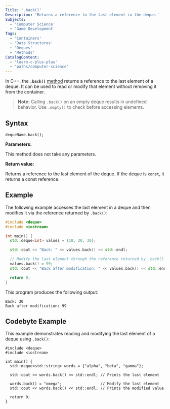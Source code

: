 ```yaml
---
Title: '.back()'
Description: 'Returns a reference to the last element in the deque.'
Subjects:
  - 'Computer Science'
  - 'Game Development'
Tags:
  - 'Containers'
  - 'Data Structures'
  - 'Deques'
  - 'Methods'
CatalogContent:
  - 'learn-c-plus-plus'
  - 'paths/computer-science'
---
```


In C++, the **`.back()`** [method](https://www.codecademy.com/resources/docs/cpp/methods) returns a reference to the last element of a deque. It can be used to read or modify that element without removing it from the container.

> **Note:** Calling `.back()` on an empty deque results in undefined behavior. Use `.empty()` to check before accessing elements.

## Syntax

```pseudo
dequeName.back();
```

**Parameters:**

This method does not take any parameters.

**Return value:**

Returns a reference to the last element of the deque. If the deque is `const`, it returns a const reference.

## Example

The following example accesses the last element in a deque and then modifies it via the reference returned by `.back()`:

```cpp
#include <deque>
#include <iostream>

int main() {
  std::deque<int> values = {10, 20, 30};

  std::cout << "Back: " << values.back() << std::endl;

  // Modify the last element through the reference returned by .back()
  values.back() = 99;
  std::cout << "Back after modification: " << values.back() << std::endl;

  return 0;
}
```

This program produces the following output:

```shell
Back: 30
Back after modification: 99
```

## Codebyte Example

This example demonstrates reading and modifying the last element of a deque using `.back()`:

```codebyte/cpp
#include <deque>
#include <iostream>

int main() {
  std::deque<std::string> words = {"alpha", "beta", "gamma"};

  std::cout << words.back() << std::endl; // Prints the last element

  words.back() = "omega";                 // Modify the last element
  std::cout << words.back() << std::endl; // Prints the modified value

  return 0;
}
```

